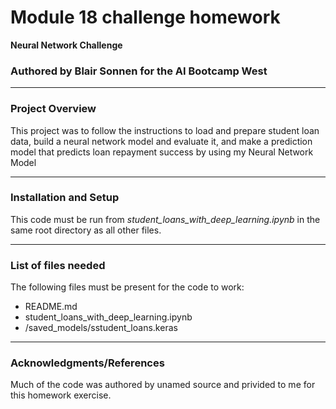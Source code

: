# Module 18 challenge homework
**Neural Network Challenge**

### Authored by Blair Sonnen for the AI Bootcamp West 

---

### Project Overview

This project was to follow the instructions to load and prepare student loan data, build a neural network model and evaluate it, and make a prediction model that predicts loan repayment success by using my Neural Network Model

---
### Installation and Setup

This code must be run from *student_loans_with_deep_learning.ipynb* in the same root directory as all other files.

--- 
### List of files needed

The following files must be present for the code to work:

* README.md		
* student_loans_with_deep_learning.ipynb
* /saved_models/sstudent_loans.keras

  
---
### Acknowledgments/References

Much of the code was authored by unamed source and privided to me for this homework exercise. 